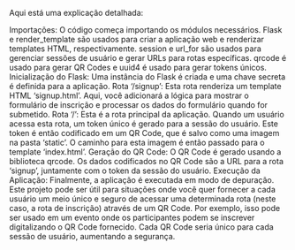 Aqui está uma explicação detalhada:

Importações: O código começa importando os módulos necessários. Flask e render_template são usados para criar a aplicação web e renderizar templates HTML, respectivamente. session e url_for são usados para gerenciar sessões de usuário e gerar URLs para rotas específicas. qrcode é usado para gerar QR Codes e uuid4 é usado para gerar tokens únicos.
Inicialização do Flask: Uma instância do Flask é criada e uma chave secreta é definida para a aplicação.
Rota ‘/signup’: Esta rota renderiza um template HTML ‘signup.html’. Aqui, você adicionará a lógica para mostrar o formulário de inscrição e processar os dados do formulário quando for submetido.
Rota ‘/’: Esta é a rota principal da aplicação. Quando um usuário acessa esta rota, um token único é gerado para a sessão do usuário. Este token é então codificado em um QR Code, que é salvo como uma imagem na pasta ‘static’. O caminho para esta imagem é então passado para o template ‘index.html’.
Geração do QR Code: O QR Code é gerado usando a biblioteca qrcode. Os dados codificados no QR Code são a URL para a rota ‘signup’, juntamente com o token da sessão do usuário.
Execução da Aplicação: Finalmente, a aplicação é executada em modo de depuração.
Este projeto pode ser útil para situações onde você quer fornecer a cada usuário um meio único e seguro de acessar uma determinada rota (neste caso, a rota de inscrição) através de um QR Code. Por exemplo, isso pode ser usado em um evento onde os participantes podem se inscrever digitalizando o QR Code fornecido. Cada QR Code seria único para cada sessão de usuário, aumentando a segurança.
